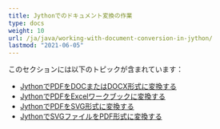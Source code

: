 ```yaml
---
title: Jythonでのドキュメント変換の作業
type: docs
weight: 10
url: /ja/java/working-with-document-conversion-in-jython/
lastmod: "2021-06-05"
---
```


このセクションには以下のトピックが含まれています：

- [JythonでPDFをDOCまたはDOCX形式に変換する](/pdf/ja/java/convert-pdf-to-doc-or-docx-format-in-jython/)
- [JythonでPDFをExcelワークブックに変換する](/pdf/ja/java/convert-pdf-to-excel-workbook-in-jython)
- [JythonでPDFをSVG形式に変換する](/pdf/ja/java/convert-pdf-to-svg-format-in-jython/)
- [JythonでSVGファイルをPDF形式に変換する](/pdf/ja/java/convert-svg-file-to-pdf-format-in-jython/)